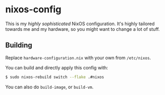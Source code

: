 # nixos-config

This is my *highly sophisticated* NixOS configuration. It's highly tailored towards me and my hardware, so you might want to change a lot of stuff.

## Building

Replace `hardware-configuration.nix` with your own from `/etc/nixos`.

You can build and directly apply this config with:

```bash
$ sudo nixos-rebuild switch --flake .#nixos
```

You can also do `build-image`, or `build-vm`.
